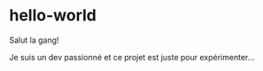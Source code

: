 # hello-world

Salut la gang!

Je suis un dev passionné et ce projet est juste pour expérimenter...

